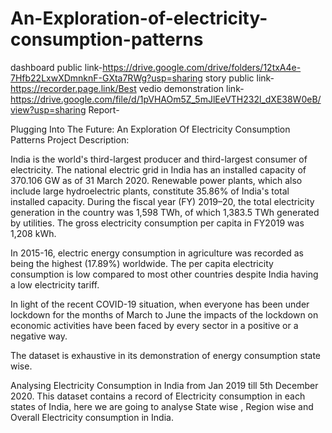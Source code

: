 # An-Exploration-of-electricity-consumption-patterns
dashboard public link-https://drive.google.com/drive/folders/12txA4e-7Hfb22LxwXDmnknF-GXta7RWg?usp=sharing
story public link-https://recorder.page.link/Best
vedio demonstration link-https://drive.google.com/file/d/1pVHAOm5Z_5mJlEeVTH232l_dXE38W0eB/view?usp=sharing
Report-
 
 
 
 
 
 
 
 
 
 
Plugging Into The Future: An Exploration Of Electricity Consumption Patterns
Project Description:

India is the world's third-largest producer and third-largest consumer of electricity. The national electric grid in India has an installed capacity of 370.106 GW as of 31 March 2020. Renewable power plants, which also include large hydroelectric plants, constitute 35.86% of India's total installed capacity. During the fiscal year (FY) 2019–20, the total electricity generation in the country was 1,598 TWh, of which 1,383.5 TWh generated by utilities. The gross electricity consumption per capita in FY2019 was 1,208 kWh.

In 2015-16, electric energy consumption in agriculture was recorded as being the highest (17.89%) worldwide. The per capita electricity consumption is low compared to most other countries despite India having a low electricity tariff.

In light of the recent COVID-19 situation, when everyone has been under lockdown for the months of March to June the impacts of the lockdown on economic activities have been faced by every sector in a positive or a negative way.

The dataset is exhaustive in its demonstration of energy consumption state wise.

Analysing Electricity Consumption in India from Jan 2019 till 5th December 2020. This dataset contains a record of Electricity consumption in each states of India, here we are going to analyse State wise , Region wise and Overall Electricity consumption in India.
